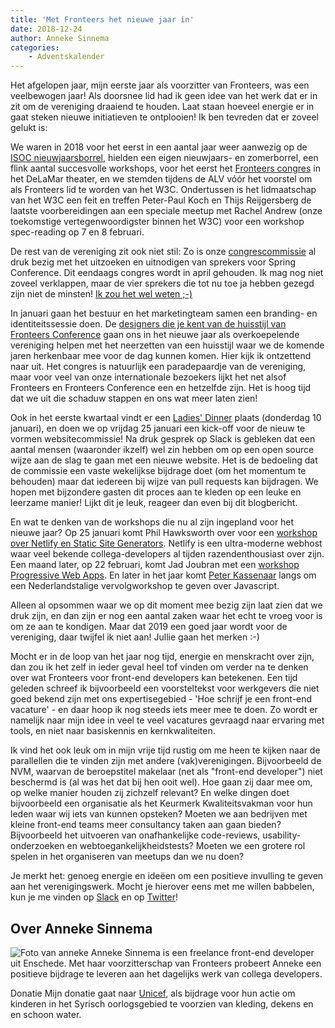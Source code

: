 ```yaml
---
title: 'Met Fronteers het nieuwe jaar in'
date: 2018-12-24
author: Anneke Sinnema
categories:
    - Adventskalender
---
```


Het afgelopen jaar, mijn eerste jaar als voorzitter van Fronteers, was een veelbewogen jaar! Als doorsnee lid had ik geen idee van het werk dat er in zit om de vereniging draaiend te houden. Laat staan hoeveel energie er in gaat steken nieuwe initiatieven te ontplooien! Ik ben tevreden dat er zoveel gelukt is:

We waren in 2018 voor het eerst in een aantal jaar weer aanwezig op de [ISOC nieuwjaarsborrel](https://newyear.isoc.nl/), hielden een eigen nieuwjaars- en zomerborrel, een flink aantal succesvolle workshops, voor het eerst het [Fronteers congres](https://fronteers.nl/congres/2018) in het DeLaMar theater, en we stemden tijdens de ALV vóór het voorstel om als Fronteers lid te worden van het W3C.
Ondertussen is het lidmaatschap van het W3C een feit en treffen Peter-Paul Koch en Thijs Reijgersberg de laatste voorbereidingen aan een speciale meetup met Rachel Andrew (onze toekomstige vertegenwoordigster binnen het W3C) voor een workshop spec-reading op 7 en 8 februari.

De rest van de vereniging zit ook niet stil: Zo is onze [congrescommissie](https://fronteers.nl/vereniging/commissies/congres) al druk bezig met het uitzoeken en uitnodigen van sprekers voor Spring Conference. Dit eendaags congres wordt in april gehouden. Ik mag nog niet zoveel verklappen, maar de vier sprekers die tot nu toe ja hebben gezegd zijn niet de minsten! [Ik zou het wel weten ;-)](http://tickets.fronteers.nl)

In januari gaan het bestuur en het marketingteam samen een branding- en identiteitssessie doen. De [designers die je kent van de huisstijl van Fronteers Conference](https://www.areyoureadyfortakeoff.nl/work/fronteers-2016/) gaan ons in het nieuwe jaar als overkoepelende vereniging helpen met het neerzetten van een huisstijl waar we de komende jaren herkenbaar mee voor de dag kunnen komen. Hier kijk ik ontzettend naar uit. Het congres is natuurlijk een paradepaardje van de vereniging, maar voor veel van onze internationale bezoekers lijkt het net alsof Fronteers en Fronteers Conference een en hetzelfde zijn. Het is hoog tijd dat we uit die schaduw stappen en ons wat meer laten zien!

Ook in het eerste kwartaal vindt er een [Ladies' Dinner](https://fronteers.nl/bijeenkomsten/2019/ladies-dinner) plaats (donderdag 10 januari), en doen we op vrijdag 25 januari een kick-off voor de nieuw te vormen websitecommissie! Na druk gesprek op Slack is gebleken dat een aantal mensen (waaronder ikzelf) wel zin hebben om op een open source wijze aan de slag te gaan met een nieuwe website. Het is de bedoeling dat de commissie een vaste wekelijkse bijdrage doet (om het momentum te behouden) maar dat iedereen bij wijze van pull requests kan bijdragen. We hopen met bijzondere gasten dit proces aan te kleden op een leuke en leerzame manier! Lijkt dit je leuk, reageer dan even bij dit blogbericht.

En wat te denken van de workshops die nu al zijn ingepland voor het nieuwe jaar? Op 25 januari komt Phil Hawksworth over voor een [workshop over Netlify en Static Site Generators](https://fronteers.nl/workshops/workshop-netlify-static-site-generators). Netlify is een ultra-moderne webhost waar veel bekende collega-developers al tijden razendenthousiast over zijn. Een maand later, op 22 februari, komt Jad Joubran met een [workshop Progressive Web Apps](https://fronteers.nl/workshops/progressive-web-apps). En later in het jaar komt [Peter Kassenaar](https://www.kassenaar.com/) langs om een Nederlandstalige vervolgworkshop te geven over Javascript.

Alleen al opsommen waar we op dit moment mee bezig zijn laat zien dat we druk zijn, en dan zijn er nog een aantal zaken waar het echt te vroeg voor is om ze aan te kondigen. Maar dat 2019 een goed jaar wordt voor de vereniging, daar twijfel ik niet aan! Jullie gaan het merken :-)

Mocht er in de loop van het jaar nog tijd, energie en menskracht over zijn, dan zou ik het zelf in ieder geval heel tof vinden om verder na te denken over wat Fronteers voor front-end developers kan betekenen. Een tijd geleden schreef ik bijvoorbeeld een voorsteltekst voor werkgevers die niet goed bekend zijn met ons expertisegebied - 'Hoe schrijf je een front-end vacature' - en daar hoop ik nog steeds iets meer mee te doen. Zo wordt er namelijk naar mijn idee in veel te veel vacatures gevraagd naar ervaring met tools, en niet naar basiskennis en kernkwaliteiten.

Ik vind het ook leuk om in mijn vrije tijd rustig om me heen te kijken naar de parallellen die te vinden zijn met andere (vak)verenigingen. Bijvoorbeeld de NVM, waarvan de beroepstitel makelaar (net als "front-end developer") niet beschermd is (al was het dat bij hen ooit wel). Hoe gaan zij daar mee om, op welke manier houden zij zichzelf relevant? En welke dingen doet bijvoorbeeld een organisatie als het Keurmerk Kwaliteitsvakman voor hun leden waar wij iets van kunnen opsteken?
Moeten we aan bedrijven met kleine front-end teams meer consultancy taken aan gaan bieden? Bijvoorbeeld het uitvoeren van onafhankelijke code-reviews, usability-onderzoeken en webtoegankelijkheidstests? Moeten we een grotere rol spelen in het organiseren van meetups dan we nu doen?

Je merkt het: genoeg energie en ideëen om een positieve invulling te geven aan het verenigingswerk.
Mocht je hierover eens met me willen babbelen, kun je me vinden op [Slack](/blog/2016/02/fronteers-op-slack) en op [Twitter](https://twitter.com/asinnema)!

## Over Anneke Sinnema

<img src="/_img/adventskalender/anneke.png" alt="Foto van anneke" class="floating-portrait">
Anneke Sinnema is een freelance front-end developer uit Enschede. Met haar voorzitterschap van Fronteers probeert Anneke een positieve bijdrage te leveren aan het dagelijks werk van collega developers.

Donatie
Mijn donatie gaat naar [Unicef](https://www.unicef.nl/wat-is-unicef-basics), als bijdrage voor hun actie om kinderen in het Syrisch oorlogsgebied te voorzien van kleding, dekens en en schoon water.
